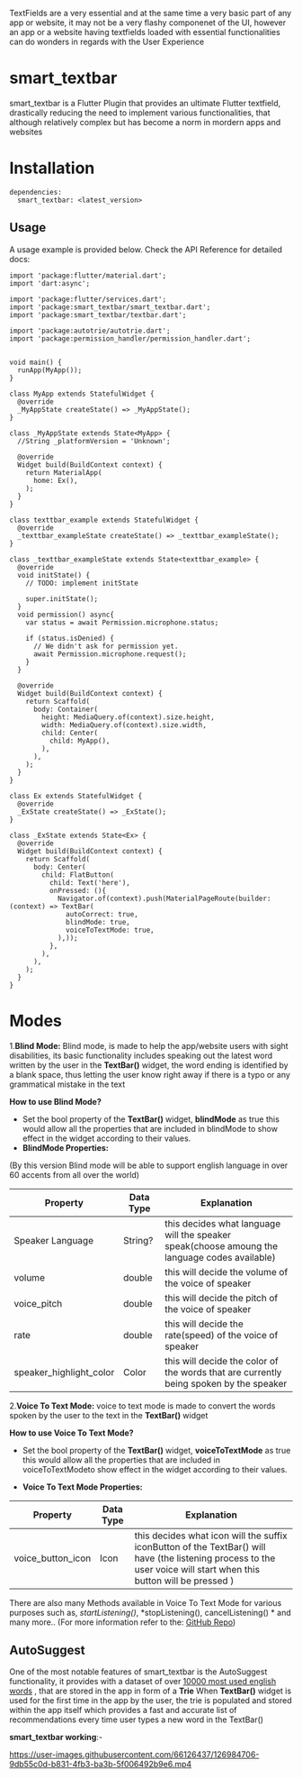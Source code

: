 TextFields are a very essential and at the same time a very basic part of any app or website, it may not be a very flashy componenet of the UI, however an app or a website having textfields loaded with essential functionalities can do wonders in regards with the User Experience

# smart_textbar

smart_textbar is a Flutter Plugin that provides an ultimate Flutter textfield, drastically reducing the need to implement various functionalities, that although relatively complex but has become a norm in mordern apps and websites


# Installation

```
dependencies:
  smart_textbar: <latest_version>
```

## Usage

A usage example is provided below. Check the API Reference for detailed docs:

```import 'package:flutter/gestures.dart';
import 'package:flutter/material.dart';
import 'dart:async';

import 'package:flutter/services.dart';
import 'package:smart_textbar/smart_textbar.dart';
import 'package:smart_textbar/textbar.dart';

import 'package:autotrie/autotrie.dart';
import 'package:permission_handler/permission_handler.dart';


void main() {
  runApp(MyApp());
}

class MyApp extends StatefulWidget {
  @override
  _MyAppState createState() => _MyAppState();
}

class _MyAppState extends State<MyApp> {
  //String _platformVersion = 'Unknown';

  @override
  Widget build(BuildContext context) {
    return MaterialApp(
      home: Ex(),
    );
  }
}

class texttbar_example extends StatefulWidget {
  @override
  _texttbar_exampleState createState() => _texttbar_exampleState();
}

class _texttbar_exampleState extends State<texttbar_example> {
  @override
  void initState() {
    // TODO: implement initState

    super.initState();
  }
  void permission() async{
    var status = await Permission.microphone.status;

    if (status.isDenied) {
      // We didn't ask for permission yet.
      await Permission.microphone.request();
    }
  }

  @override
  Widget build(BuildContext context) {
    return Scaffold(
      body: Container(
        height: MediaQuery.of(context).size.height,
        width: MediaQuery.of(context).size.width,
        child: Center(
          child: MyApp(),
        ),
      ),
    );
  }
}

class Ex extends StatefulWidget {
  @override
  _ExState createState() => _ExState();
}

class _ExState extends State<Ex> {
  @override
  Widget build(BuildContext context) {
    return Scaffold(
      body: Center(
        child: FlatButton(
          child: Text('here'),
          onPressed: (){
            Navigator.of(context).push(MaterialPageRoute(builder: (context) => TextBar(
              autoCorrect: true,
              blindMode: true,
              voiceToTextMode: true,
            ),));
          },
        ),
      ),
    );
  }
}
```


# Modes

1.**Blind Mode:**
      Blind mode, is made to help the app/website users with sight       disabilities, its basic functionality includes speaking out the latest word written by the user in the **TextBar()** widget,
       the word ending is identified by a blank space, thus letting the user know right away if there is a typo or any grammatical mistake in the text
 
 **How to use Blind Mode?**
 - Set the bool property of the  **TextBar()** widget, **blindMode** as true this would allow all the properties that are included in blindMode to show effect in the widget according to their values.
 - **BlindMode Properties:**  
 
 (By this version Blind mode will be able to support english language in over 60 accents from all over the world)
 
 Property | Data Type | Explanation
------------ | ------------- | -------------
Speaker Language | String? | this decides what language will the speaker speak(choose amoung the language codes available)
volume | double | this will decide the volume of the voice of speaker
voice_pitch | double | this will decide the pitch of the voice of speaker
rate| double | this will decide the rate(speed) of the voice of speaker
speaker_highlight_color| Color| this will decide the color of the words that are currently being spoken by the speaker

2.**Voice To Text Mode:**
voice to text mode is made to convert the words spoken by the user to the text in the **TextBar()** widget

**How to use Voice To Text Mode?**
 - Set the bool property of the  **TextBar()** widget, **voiceToTextMode** as true this would allow all the properties that are included in voiceToTextModeto show effect in the widget according to their values.
 
 - **Voice To Text Mode Properties:**  
 
Property | Data Type | Explanation
------------ | ------------- | -------------
voice_button_icon | Icon | this decides what icon will the suffix iconButton of the TextBar() will have (the listening process to the user voice will start when this button will be pressed )

There are also many Methods available in Voice To Text Mode for various purposes such as, *startListening()*, *stopListening(), cancelListening() * and many more..
(For more information refer to the:  [GitHub Repo](https://github.com/WaterHashira/smart_textbar))


## AutoSuggest

One of the most notable features of smart_textbar is the AutoSuggest functionality, it provides with a dataset of over [10000 most used english words](https://github.com/first20hours/google-10000-english/blob/master/20k.txt) , that are stored in the app in form of a **Trie** 
When **TextBar()** widget is used for the first time in the app by the user, the trie is populated and stored within the app itself which provides a fast and accurate list of recommendations every time user types a new word in the TextBar()


**smart_textbar working**:-



https://user-images.githubusercontent.com/66126437/126984706-9db55c0d-b831-4fb3-ba3b-5f006492b9e6.mp4

